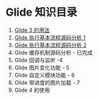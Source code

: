 # Glide 知识目录

1. [Glide 3 的用法](https://github.com/ZhangMiao147/android_learning_notes/blob/master/OpenSourceLibrary/Glide/Glide3的使用.md)
2. [Glide 执行基本流程源码分析 1](https://github.com/ZhangMiao147/android_learning_notes/blob/master/OpenSourceLibrary/Glide/Glide执行基本流程源码分析1.md)
3. [Glide 执行基本流程源码分析 2](https://github.com/ZhangMiao147/android_learning_notes/blob/master/OpenSourceLibrary/Glide/Glide执行基本流程源码分析2.md)
4. Glide 缓存机制源码分析 - 已完成
5. Glide 回调与监听 -4 
6. Glide 图片变化功能 - 5
7. Glide 自定义模块功能 - 6
8. Glide 带进度的图片加载 - 7
9. Glide 4 的使用